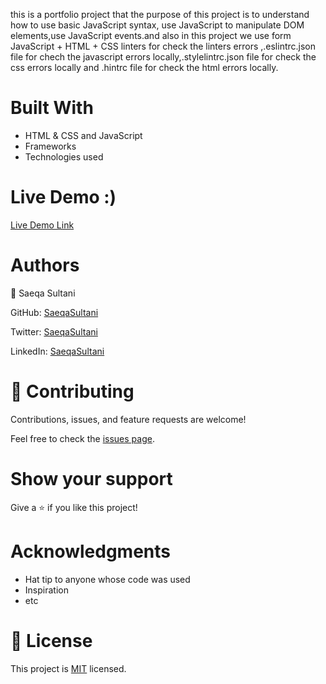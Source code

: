 
this is a portfolio project that the purpose of this project is to understand how to use basic JavaScript syntax,
use JavaScript to manipulate DOM elements,use JavaScript events.and also in this project we use form  JavaScript + HTML + CSS linters for check the linters errors ,.eslintrc.json file for chech the javascript errors locally,.stylelintrc.json file for check the css errors locally and .hintrc file for check the html errors locally.

# Built With
- HTML & CSS and JavaScript
- Frameworks
- Technologies used


# Live Demo :)


[Live Demo Link](https://saeqasultani.github.io/Portfolio-Project/)

# Authors

👤 Saeqa Sultani

GitHub: [SaeqaSultani](https://github.com/SaeqaSultani)

Twitter: [SaeqaSultani](https://twitter.com/SaeqaSultani)

LinkedIn: [SaeqaSultani](https://www.linkedin.com/in/saeqa-sultani-b41493187/)

# 🤝 Contributing
Contributions, issues, and feature requests are welcome!

Feel free to check the [issues page](https://github.com/SaeqaSultani/Portfolio-Project/issues).

# Show your support
Give a ⭐️ if you like this project!

# Acknowledgments
- Hat tip to anyone whose code was used
- Inspiration
- etc
# 📝 License
This project is [MIT](https://github.com/SaeqaSultani/Portfolio-Project/blob/mobile_menu/MIT.md) licensed.